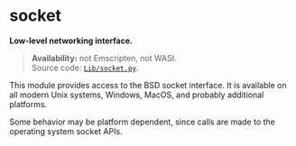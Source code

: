 # socket

**Low-level networking interface.**

> **Availability:** not Emscripten, not WASI.  
> Source code: [`Lib/socket.py`](https://github.com/python/cpython/tree/3.12/Lib/socket.py).

This module provides access to the BSD socket interface. It is available on all modern Unix systems, Windows, MacOS, and probably additional platforms.

Some behavior may be platform dependent, since calls are made to the operating system socket APIs.
